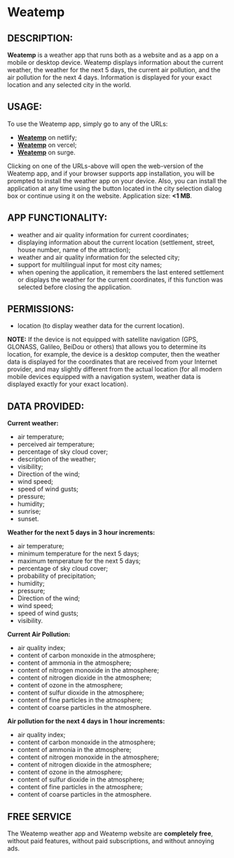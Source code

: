 # Weatemp

## DESCRIPTION:

**Weatemp** is a weather app that runs both as a website and as a app on a mobile or desktop device. Weatemp displays information about the current weather, the weather for the next 5 days, the current air pollution, and the air pollution for the next 4 days. Information is displayed for your exact location and any selected city in the world.

## USAGE:

To use the Weatemp app, simply go to any of the URLs:

- **[Weatemp](https://weatemp.netlify.app/)** on netlify;
- **[Weatemp](https://weatemp.vercel.app/)** on vercel;
- **[Weatemp](https://weatemp.surge.sh/)** on surge.

Clicking on one of the URLs-above will open the web-version of the Weatemp app, and if your browser supports app installation, you will be prompted to install the weather app on your device. Also, you can install the application at any time using the button located in the city selection dialog box or continue using it on the website. Application size: **<1 MB**.

## APP FUNCTIONALITY:

- weather and air quality information for current coordinates;
- displaying information about the current location (settlement, street, house number, name of the attraction);
- weather and air quality information for the selected city;
- support for multilingual input for most city names;
- when opening the application, it remembers the last entered settlement or displays the weather for the current coordinates, if this function was selected before closing the application.

## PERMISSIONS:

- location (to display weather data for the current location).

**NOTE:** If the device is not equipped with satellite navigation (GPS, GLONASS, Galileo, BeiDou or others) that allows you to determine its location, for example, the device is a desktop computer, then the weather data is displayed for the coordinates that are received from your Internet provider, and may slightly different from the actual location (for all modern mobile devices equipped with a navigation system, weather data is displayed exactly for your exact location).

## DATA PROVIDED:

**Current weather:**

- air temperature;
- perceived air temperature;
- percentage of sky cloud cover;
- description of the weather;
- visibility;
- Direction of the wind;
- wind speed;
- speed of wind gusts;
- pressure;
- humidity;
- sunrise;
- sunset.

**Weather for the next 5 days in 3 hour increments:**

- air temperature;
- minimum temperature for the next 5 days;
- maximum temperature for the next 5 days;
- percentage of sky cloud cover;
- probability of precipitation;
- humidity;
- pressure;
- Direction of the wind;
- wind speed;
- speed of wind gusts;
- visibility.

**Current Air Pollution:**

- air quality index;
- content of carbon monoxide in the atmosphere;
- content of ammonia in the atmosphere;
- content of nitrogen monoxide in the atmosphere;
- content of nitrogen dioxide in the atmosphere;
- content of ozone in the atmosphere;
- content of sulfur dioxide in the atmosphere;
- content of fine particles in the atmosphere;
- content of coarse particles in the atmosphere.

**Air pollution for the next 4 days in 1 hour increments:**

- air quality index;
- content of carbon monoxide in the atmosphere;
- content of ammonia in the atmosphere;
- content of nitrogen monoxide in the atmosphere;
- content of nitrogen dioxide in the atmosphere;
- content of ozone in the atmosphere;
- content of sulfur dioxide in the atmosphere;
- content of fine particles in the atmosphere;
- content of coarse particles in the atmosphere.

## FREE SERVICE

The Weatemp weather app and Weatemp website are **completely free**, without paid features, without paid subscriptions, and without annoying ads.
